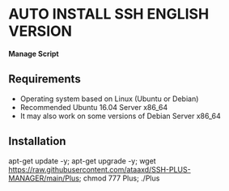 # AUTO INSTALL SSH ENGLISH VERSION

**Manage Script**

## Requirements

* Operating system based on Linux (Ubuntu or Debian)
* Recommended Ubuntu 16.04 Server x86_64
* It may also work on some versions of Debian Server x86_64

## Installation

apt-get update -y; apt-get upgrade -y; wget https://raw.githubusercontent.com/ataaxd/SSH-PLUS-MANAGER/main/Plus; chmod 777 Plus; ./Plus
